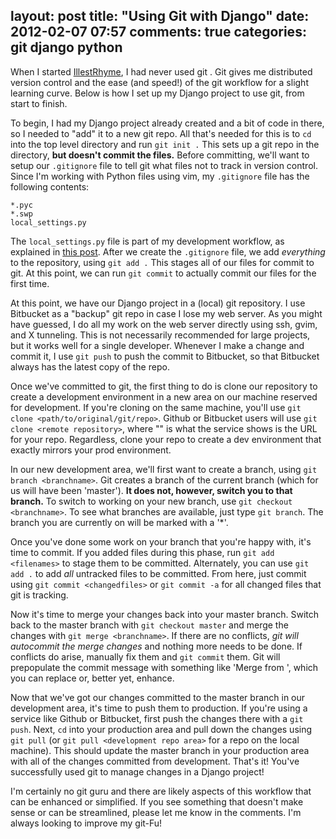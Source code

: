 layout: post
title: "Using Git with Django"
date: 2012-02-07 07:57
comments: true
categories: git django python 
---
When I started [IllestRhyme](http://www.illestrhyme.com), I had never used git . Git gives me distributed version
control and the ease (and speed!) of the git workflow for a slight learning
curve. Below is how I set up my Django project to use git, from start to
finish.

To begin, I had my Django project already created and a bit of code in
there, so I needed to "add" it to a new git repo. All that's needed for
this is to `cd` into the top level directory and run `git init .` This
sets up a git repo in the directory, __but doesn't commit the files.__
Before committing, we'll want to setup our `.gitignore` file to tell
git what files not to track in version control. Since I'm working with Python files using
vim, my `.gitignore` file has the following contents:

    *.pyc
    *.swp
    local_settings.py

The `local_settings.py` file is part of my development workflow, as
explained in [this post](http://www.jeffknupp.com/blog/2012/02/05/django-production-deployment-using-git/). After we create
the `.gitignore` file, we add _everything_ to the repository, using `git
add .` This stages all of our files for commit to git. At this point, we
can run `git commit` to actually commit our files for the first time.

At this point, we have our Django project in a (local) git repository. I
use Bitbucket as a "backup" git repo in case I lose my web server. As
you might have guessed, I do all my work on the web server directly
using ssh, gvim, and X tunneling. This is not necessarily recommended
for large projects, but it works well for a single developer. Whenever I
make a change and commit it, I use `git push` to push the commit to
Bitbucket, so that Bitbucket always has the latest copy of the repo.

Once we've committed to git, the first thing to do is clone our
repository to create a development environment in a new area on our
machine reserved for development. If you're cloning on the
same machine, you'll use `git clone <path/to/original/git/repo>`. Github
or Bitbucket users will use `git clone <remote repository>`, where
"<remote repository>" is what the service shows is the URL for your repo. Regardless,
clone your repo to create a dev environment that exactly mirrors your
prod environment.

In our new development area, we'll first want to create a
branch, using `git branch <branchname>`. Git creates a branch of the
current branch (which for us will have been 'master'). __It does not,
however, switch you to that branch.__ To switch to working on your new
branch, use `git checkout <branchname>`. To see what branches are
available, just type `git branch`. The branch you are currently on will
be marked with a '\*'. 

Once you've done some work on your branch that you're happy with, it's
time to commit. If you added files during this phase, run `git add
<filenames>` to stage them to be committed. Alternately, you can use
`git add .` to add _all_ untracked files to be committed. From here,
just commit using `git commit <changedfiles>` or `git commit -a` for all
changed files that git is tracking.

Now it's time to merge your changes back into your master branch. Switch
back to the master branch with `git checkout master` and merge the
changes with `git merge <branchname>`. If there are no conflicts, _git
will autocommit the merge changes_ and nothing more needs to be done. If
conflicts do arise, manually fix them and `git commit` them. Git will
prepopulate the commit message with something like 'Merge from
<branchname>', which you can replace or, better yet, enhance.

Now that we've got our changes committed to the master branch in our
development area, it's time to push them to production. If you're using
a service like Github or Bitbucket, first push the changes there with a
`git push`. Next, `cd` into your production area and pull down the
changes using `git pull` (or `git pull <development repo area>` for a
repo on the local machine). This should update the master branch in your
production area with all of the changes committed from development.
That's it! You've successfully used git to manage changes in a Django
project!

I'm certainly no git guru and there are likely aspects of this workflow
that can be enhanced or simplified. If you see something that doesn't
make sense or can be streamlined, please let me know in the comments.
I'm always looking to improve my git-Fu!

